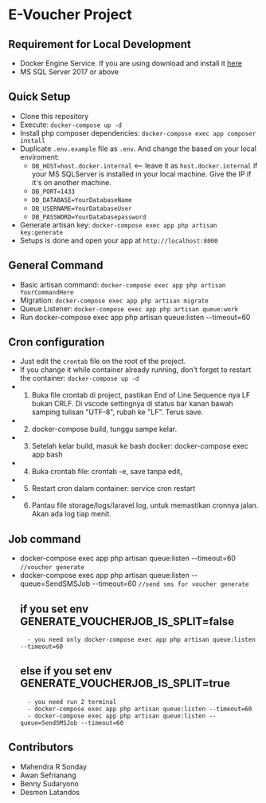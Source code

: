 # E-Voucher Project

## Requirement for Local Development

- Docker Engine Service. If you are using download and install it [here](https://store.docker.com/editions/community/docker-ce-desktop-windows)
- MS SQL Server 2017 or above

## Quick Setup

- Clone this repository
- Execute: `docker-compose up -d`
- Install php composer dependencies: `docker-compose exec app composer install`
- Duplicate `.env.example` file as `.env`. And change the based on your local enviroment:
  - `DB_HOST=host.docker.internal` <-- leave it as `host.docker.internal` if your MS SQLServer is installed in your local machine. Give the IP if it's on another machine.
  - `DB_PORT=1433`
  - `DB_DATABASE=YourDatabaseName`
  - `DB_USERNAME=YourDatabaseUser`
  - `DB_PASSWORD=YourDatabasepassword`
- Generate artisan key: `docker-compose exec app php artisan key:generate`
- Setups is done and open your app at `http://localhost:8000`

## General Command

- Basic artisan command: `docker-compose exec app php artisan YourCommandHere`
- Migration: `docker-compose exec app php artisan migrate`
- Queue Listener: `docker-compose exec app php artisan queue:work`
- Run docker-compose exec app php artisan queue:listen --timeout=60

## Cron configuration

- Just edit the `crontab` file on the root of the project.
- If you change it while container already running, don't forget to restart the container: `docker-compose up -d`
- 1. Buka file crontab di project, pastikan End of Line Sequence nya LF bukan CRLF. Di vscode settingnya di status bar kanan bawah samping tulisan "UTF-8", rubah ke "LF". Terus save.
- 2. docker-compose build, tunggu sampe kelar.
- 3. Setelah kelar build, masuk ke bash docker: docker-compose exec app bash
- 4. Buka crontab file: crontab -e, save tanpa edit,
- 5. Restart cron dalam container: service cron restart
- 6. Pantau file storage/logs/laravel.log, untuk memastikan cronnya jalan. Akan ada log tiap menit.

## Job command

- docker-compose exec app php artisan queue:listen --timeout=60 `//voucher generate`
- docker-compose exec app php artisan queue:listen --queue=SendSMSJob --timeout=60 `//send sms for voucher generate`
  ## if you set env GENERATE_VOUCHERJOB_IS_SPLIT=false
        - you need only docker-compose exec app php artisan queue:listen --timeout=60
  ## else if you set env GENERATE_VOUCHERJOB_IS_SPLIT=true
        - you need run 2 terminal
        - docker-compose exec app php artisan queue:listen --timeout=60
        - docker-compose exec app php artisan queue:listen --queue=SendSMSJob --timeout=60

## Contributors

- Mahendra R Sonday
- Awan Sefrianang
- Benny Sudaryono
- Desmon Latandos
